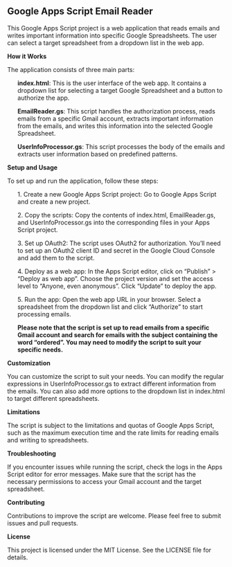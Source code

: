 <H2>Google Apps Script Email Reader</H2>
This Google Apps Script project is a web application that reads emails and writes important information into specific Google Spreadsheets. The user can select a target spreadsheet from a dropdown list in the web app.
</p>
</p>
<strong>How it Works</strong></p>
The application consists of three main parts:</P>

<ul><strong>index.html</strong>: This is the user interface of the web app. It contains a dropdown list for selecting a target Google Spreadsheet and a button to authorize the app.
</p>
<strong>EmailReader.gs</strong>: This script handles the authorization process, reads emails from a specific Gmail account, extracts important information from the emails, and writes this information into the selected Google Spreadsheet.</p>
<strong>UserInfoProcessor.gs</strong>: This script processes the body of the emails and extracts user information based on predefined patterns.</ul>
</p>
</p>

<strong>Setup and Usage</strong>
</p>

To set up and run the application, follow these steps:
<ol>
1. Create a new Google Apps Script project: Go to Google Apps Script and create a new project. </p>
2. Copy the scripts: Copy the contents of index.html, EmailReader.gs, and UserInfoProcessor.gs into the corresponding files in your Apps Script project. </p>
3. Set up OAuth2: The script uses OAuth2 for authorization. You’ll need to set up an OAuth2 client ID and secret in the Google Cloud Console and add them to the script. </p>
4. Deploy as a web app: In the Apps Script editor, click on “Publish” > “Deploy as web app”. Choose the project version and set the access level to “Anyone, even anonymous”. Click “Update” to deploy the app. </p>
5. Run the app: Open the web app URL in your browser. Select a spreadsheet from the dropdown list and click “Authorize” to start processing emails. </p>
<strong>Please note that the script is set up to read emails from a specific Gmail account and search for emails with the subject containing the word “ordered”. You may need to modify the script to suit your specific needs. </strong>
</ol>
</p>
</p>
<strong>Customization</strong></p>
You can customize the script to suit your needs. You can modify the regular expressions in UserInfoProcessor.gs to extract different information from the emails. You can also add more options to the dropdown list in index.html to target different spreadsheets.</p>
<strong>Limitations</strong></p>
The script is subject to the limitations and quotas of Google Apps Script, such as the maximum execution time and the rate limits for reading emails and writing to spreadsheets.
</p></p>
<strong>Troubleshooting</strong></p>
If you encounter issues while running the script, check the logs in the Apps Script editor for error messages. Make sure that the script has the necessary permissions to access your Gmail account and the target spreadsheet.
</p></p>
<strong>Contributing</strong></p>
Contributions to improve the script are welcome. Please feel free to submit issues and pull requests.
</p></p>
<strong>License</strong></p>
This project is licensed under the MIT License. See the LICENSE file for details.



